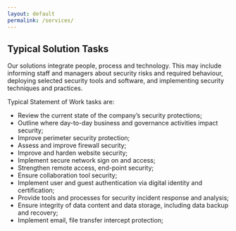```yaml
---
layout: default
permalink: /services/
---
```


## Typical Solution Tasks

<p>
Our solutions integrate people, process and technology. This may include informing staff and managers about security risks and required behaviour, deploying selected security tools and software, and implementing security techniques and practices.
</p>
<p>
Typical Statement of Work tasks are:</p>

* Review the current state of the company’s security protections;  
* Outline where day-to-day business and governance activities impact security;
* Improve perimeter security protection;
* Assess and improve firewall security;
* Improve and harden website security;
* Implement secure network sign on and access;
* Strengthen remote access, end-point security;
* Ensure collaboration tool security;
* Implement user and guest authentication via digital identity and certification;
* Provide tools and processes for security incident response and analysis;
* Ensure integrity of data content and data storage, including data backup and recovery;
* Implement email, file transfer intercept protection;

